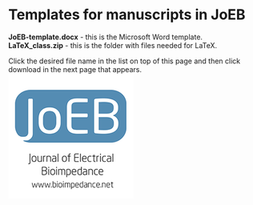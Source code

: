 # Templates for manuscripts in JoEB

**JoEB-template.docx** - this is the Microsoft Word template.\
**LaTeX_class.zip** - this is the folder with files needed for LaTeX.

Click the desired file name in the list on top of this page and then click download in the next page that appears.\
![JoEB Logo](JoEB-logo-1.png)
